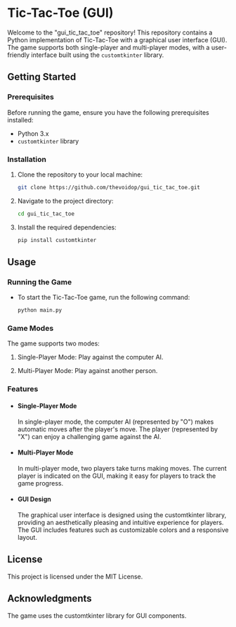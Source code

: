 # Tic-Tac-Toe (GUI)

Welcome to the "gui_tic_tac_toe" repository! This repository contains a Python implementation of Tic-Tac-Toe with a graphical user interface (GUI). The game supports both single-player and multi-player modes, with a user-friendly interface built using the `customtkinter` library.

## Getting Started

  ### Prerequisites
  
  Before running the game, ensure you have the following prerequisites installed:
  
  - Python 3.x
  - `customtkinter` library

  ### Installation
  
  1. Clone the repository to your local machine:
  
     ```bash
     git clone https://github.com/thevoidop/gui_tic_tac_toe.git
     ```
  2. Navigate to the project directory:
  
     ```bash
     cd gui_tic_tac_toe
     ```
  3. Install the required dependencies:
  
     ```bash
     pip install customtkinter
     ```
## Usage
  ### Running the Game
  - To start the Tic-Tac-Toe game, run the following command:
    
    ```bash
    python main.py
    ```
  
  ### Game Modes
  
  The game supports two modes:
  
   1. Single-Player Mode: Play against the computer AI.
     
   2. Multi-Player Mode: Play against another person.

### Features

  - #### Single-Player Mode
    In single-player mode, the computer AI (represented by "O") makes automatic moves after the player's move. The player (represented by "X") can enjoy a challenging game against the AI.

  - #### Multi-Player Mode
    In multi-player mode, two players take turns making moves. The current player is indicated on the GUI, making it easy for players to track the game progress.

  - #### GUI Design
    The graphical user interface is designed using the customtkinter library, providing an aesthetically pleasing and intuitive experience for players. The GUI includes features such as customizable colors and a responsive layout.
  
## License
  This project is licensed under the MIT License.

## Acknowledgments
  The game uses the customtkinter library for GUI components.
